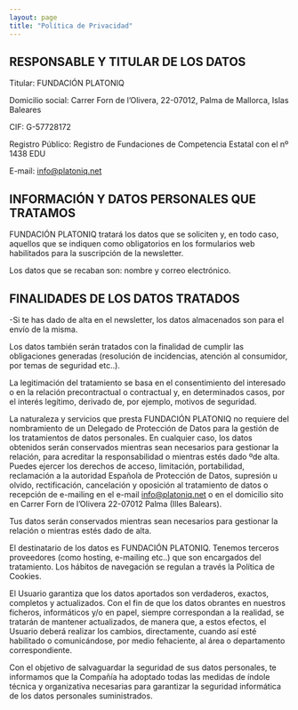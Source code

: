 ```yaml
---
layout: page
title: "Política de Privacidad"
---
```

## RESPONSABLE Y TITULAR DE LOS DATOS

Titular: FUNDACIÓN PLATONIQ

Domicilio social: Carrer Forn de l’Olivera, 22-07012, Palma de Mallorca, Islas Baleares

CIF: G-57728172

Registro Público: Registro de Fundaciones de Competencia Estatal con el nº 1438 EDU

E-mail: info@platoniq.net

## INFORMACIÓN Y DATOS PERSONALES QUE TRATAMOS

FUNDACIÓN PLATONIQ tratará los datos que se soliciten y, en todo caso, aquellos que se indiquen como obligatorios en los formularios web habilitados para la suscripción de la newsletter.

Los datos que se recaban son: nombre y correo electrónico.

## FINALIDADES DE LOS DATOS TRATADOS

\-Si te has dado de alta en el newsletter, los datos almacenados son para el envío de la misma.

Los datos también serán tratados con la finalidad de cumplir las obligaciones generadas (resolución de incidencias, atención al consumidor, por temas de seguridad etc..).

La legitimación del tratamiento se basa en el consentimiento del interesado o en la relación precontractual o contractual y, en determinados casos, por el interés legítimo, derivado de, por ejemplo, motivos de seguridad.

La naturaleza y servicios que presta FUNDACIÓN PLATONIQ no requiere del nombramiento de un Delegado de Protección de Datos para la gestión de los tratamientos de datos personales. En cualquier caso, los datos obtenidos serán conservados mientras sean necesarios para gestionar la relación, para acreditar la responsabilidad o mientras estés dado ºde alta. Puedes ejercer los derechos de acceso, limitación, portabilidad, reclamación a la autoridad Española de Protección de Datos, supresión u olvido, rectificación, cancelación y oposición al tratamiento de datos o recepción de e-mailing en el e-mail info@platoniq.net o en el domicilio sito en Carrer Forn de l’Olivera 22-07012 Palma (Illes Balears).

Tus datos serán conservados mientras sean necesarios para gestionar la relación o mientras estés dado de alta.

El destinatario de los datos es FUNDACIÓN PLATONIQ. Tenemos terceros proveedores (como hosting, e-mailing etc..) que son encargados del tratamiento. Los hábitos de navegación se regulan a través la Política de Cookies.

El Usuario garantiza que los datos aportados son verdaderos, exactos, completos y actualizados. Con el fin de que los datos obrantes en nuestros ficheros, informáticos y/o en papel, siempre correspondan a la realidad, se tratarán de mantener actualizados, de manera que, a estos efectos, el Usuario deberá realizar los cambios, directamente, cuando así esté habilitado o comunicándose, por medio fehaciente, al área o departamento correspondiente.

Con el objetivo de salvaguardar la seguridad de sus datos personales, te informamos que la Compañía ha adoptado todas las medidas de índole técnica y organizativa necesarias para garantizar la seguridad informática de los datos personales suministrados.
